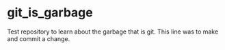# git_is_garbage
Test repository to learn about the garbage that is git.
This line was to make and commit a change.
